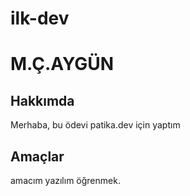 # ilk-dev
<h1>M.Ç.AYGÜN</h1>
<h2>Hakkımda</h2>
<p>Merhaba, bu ödevi patika.dev için yaptım</p>
<h2>Amaçlar</h2>
<p>amacım yazılım öğrenmek.</p>
